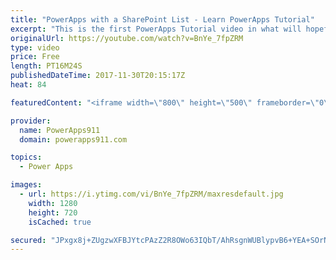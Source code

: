 ```yaml
---
title: "PowerApps with a SharePoint List - Learn PowerApps Tutorial"
excerpt: "This is the first PowerApps Tutorial video in what will hopefully become a regular series of how to do things in PowerApps. Here we will walk through creating your first PowerApps App using SharePoint data, we will also make a few quick customizations to get you pointed in the right direction. This will"
originalUrl: https://youtube.com/watch?v=BnYe_7fpZRM
type: video
price: Free
length: PT16M24S
publishedDateTime: 2017-11-30T20:15:17Z
heat: 84

featuredContent: "<iframe width=\"800\" height=\"500\" frameborder=\"0\" src=\"https://www.youtube.com/embed/BnYe_7fpZRM\" allow=\"accelerometer; autoplay; encrypted-media; gyroscope; picture-in-picture\" allowfullscreen></iframe>"

provider:
  name: PowerApps911
  domain: powerapps911.com

topics:
  - Power Apps

images:
  - url: https://i.ytimg.com/vi/BnYe_7fpZRM/maxresdefault.jpg
    width: 1280
    height: 720
    isCached: true

secured: "JPxgx8j+ZUgzwXFBJYtcPAzZ2R8OWo63IQbT/AhRsgnWUBlypvB6+YEA+SOrNVfL3OivI6aJXSHjDrkKcZJUp5r316qTwSgL0oxcEseOdjGXwnI/SPcAwxU76bJIdCnSqtajyHxkRrtnnq5msSDUGgRpxQrClYT/9ac6tcZjuxAi8zzVSYoKZu+LsUfRcOzKE4a9d2rTItHDPWn+F6ynyNn9Zf4kGdbLeUSZtT6mQyJvB18y+giAq9kgdXQ96oTzGTKCLBGflmSujWLDIeb7T37tYKs+J/dqv38Vh0Eta+DM4C5Ap8x7yLXAxZ8R2kdb3pE715SO/3G4CRA9nXVvOBxYwk+pG8m4zZLL6QDiEOq7F6aCzwMax80fb/d+SxhO+ATJY15DvkUAcFmjGiPdfvcq8R6gxXZjOGL6hZG0+icTBONCHFCMeI3U9X39En9j;es5pNCjMVFlbIFQTRLB4Vg=="
---
```


